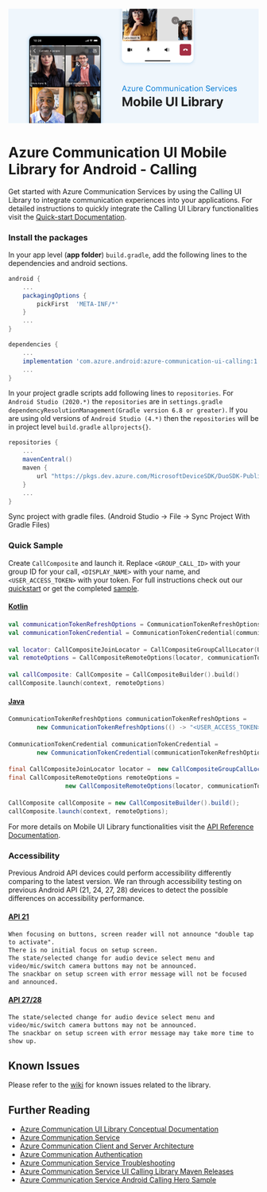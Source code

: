 ![Hero Image](../../docs/media/mobile-ui-library-hero-image-calling.png)

# Azure Communication UI Mobile Library for Android - Calling

Get started with Azure Communication Services by using the Calling UI Library to integrate communication experiences into your applications. For detailed instructions to quickly integrate the Calling UI Library functionalities visit the [Quick-start Documentation](https://docs.microsoft.com/en-us/azure/communication-services/quickstarts/ui-library/get-started-call?tabs=kotlin&pivots=platform-android).


### Install the packages

In your app level (**app folder**) `build.gradle`, add the following lines to the dependencies and android sections.

```groovy
android {
    ...
    packagingOptions {
        pickFirst  'META-INF/*'
    }
    ...
}
```

```groovy
dependencies {
    ...
    implementation 'com.azure.android:azure-communication-ui-calling:1.1.0'
    ...
}
```

In your project gradle scripts add following lines to `repositories`. For `Android Studio (2020.*)` the `repositories` are in `settings.gradle` `dependencyResolutionManagement(Gradle version 6.8 or greater)`. If you are using old versions of `Android Studio (4.*)` then the `repositories` will be in project level `build.gradle` `allprojects{}`.

```groovy
repositories {
    ...
    mavenCentral()
    maven {
        url "https://pkgs.dev.azure.com/MicrosoftDeviceSDK/DuoSDK-Public/_packaging/Duo-SDK-Feed/maven/v1"
    }
    ...
}
```
Sync project with gradle files. (Android Studio -> File -> Sync Project With Gradle Files)


### Quick Sample 

Create `CallComposite` and launch it. Replace `<GROUP_CALL_ID>` with your group ID for your call, `<DISPLAY_NAME>` with your name, and  `<USER_ACCESS_TOKEN>` with your token. For full instructions check out our [quickstart](https://docs.microsoft.com/azure/communication-services/quickstarts/ui-library/get-started-composites?tabs=kotlin&pivots=platform-android) or get the completed [sample](https://github.com/Azure-Samples/communication-services-android-quickstarts/tree/main/ui-library-quick-start).

#### [Kotlin](#tab/kotlin)

```kotlin
val communicationTokenRefreshOptions = CommunicationTokenRefreshOptions({ "<USER_ACCESS_TOKEN>" }, true)
val communicationTokenCredential = CommunicationTokenCredential(communicationTokenRefreshOptions)

val locator: CallCompositeJoinLocator = CallCompositeGroupCallLocator(UUID.fromString("<GROUP_CALL_ID>"))
val remoteOptions = CallCompositeRemoteOptions(locator, communicationTokenCredential, "<DISPLAY_NAME>")
        
val callComposite: CallComposite = CallCompositeBuilder().build()
callComposite.launch(context, remoteOptions)
```

#### [Java](#tab/java)

```java
CommunicationTokenRefreshOptions communicationTokenRefreshOptions =
        new CommunicationTokenRefreshOptions(() -> "<USER_ACCESS_TOKEN>", true);

CommunicationTokenCredential communicationTokenCredential = 
        new CommunicationTokenCredential(communicationTokenRefreshOptions);

final CallCompositeJoinLocator locator =  new CallCompositeGroupCallLocator(UUID.fromString("<GROUP_CALL_ID>"));
final CallCompositeRemoteOptions remoteOptions =
                new CallCompositeRemoteOptions(locator, communicationTokenCredential, "<DISPLAY_NAME>");

CallComposite callComposite = new CallCompositeBuilder().build();
callComposite.launch(context, remoteOptions);
```

For more details on Mobile UI Library functionalities visit the [API Reference Documentation](https://azure.github.io/azure-sdk-for-android/azure-communication-ui-android/calling).

### Accessibility

Previous Android API devices could perform accessibility differently comparing to the latest version. We ran through accessibility testing on previous Android API (21, 24, 27, 28) devices to detect the possible differences on accessibility performance.

#### [API 21](#tab/API21)
```API 21 
When focusing on buttons, screen reader will not announce "double tap to activate".
There is no initial focus on setup screen.
The state/selected change for audio device select menu and video/mic/switch camera buttons may not be announced.
The snackbar on setup screen with error message will not be focused and announced.
```

#### [API 27/28](#tab/API27_28)
``` API 27/28
The state/selected change for audio device select menu and video/mic/switch camera buttons may not be announced.
The snackbar on setup screen with error message may take more time to show up. 
```

## Known Issues

Please refer to the [wiki](https://github.com/Azure/communication-ui-library-android/wiki/Known-Issues) for known issues related to the library.

## Further Reading

* [Azure Communication UI Library Conceptual Documentation](https://docs.microsoft.com/azure/communication-services/concepts/ui-framework/ui-sdk-overview)
* [Azure Communication Service](https://docs.microsoft.com/en-us/azure/communication-services/overview)
* [Azure Communication Client and Server Architecture](https://docs.microsoft.com/en-us/azure/communication-services/concepts/client-and-server-architecture)
* [Azure Communication Authentication](https://docs.microsoft.com/en-us/azure/communication-services/concepts/authentication)
* [Azure Communication Service Troubleshooting](https://docs.microsoft.com/en-us/azure/communication-services/concepts/troubleshooting-info)
* [Azure Communication Service UI Calling Library Maven Releases](https://search.maven.org/artifact/com.azure.android/azure-communication-ui-calling)
* [Azure Communication Service Android Calling Hero Sample](https://github.com/Azure-Samples/communication-services-android-calling-hero)
